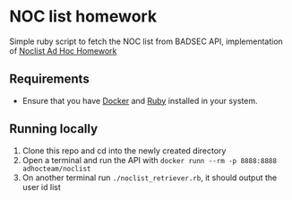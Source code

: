 # NOC list homework

Simple ruby script to fetch the NOC list from BADSEC API, implementation of [Noclist Ad Hoc Homework](https://homework.adhoc.team/noclist/)


## Requirements

- Ensure that you have [Docker](https://docs.docker.com/engine/install/) and [Ruby](https://www.ruby-lang.org/en/downloads/) installed in your system.


## Running locally

1. Clone this repo and cd into the newly created directory
2. Open a terminal and run the API with `docker runn --rm -p 8888:8888 adhocteam/noclist`
3. On another terminal run `./noclist_retriever.rb`, it should output the user id list

